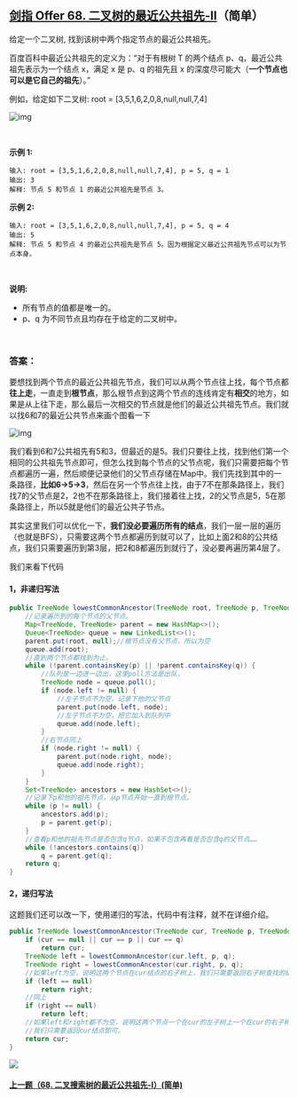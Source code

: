 ## [剑指 Offer 68. 二叉树的最近公共祖先-II](https://leetcode-cn.com/problems/er-cha-shu-de-zui-jin-gong-gong-zu-xian-lcof//)（简单）

给定一个二叉树, 找到该树中两个指定节点的最近公共祖先。

百度百科中最近公共祖先的定义为：“对于有根树 T 的两个结点 p、q，最近公共祖先表示为一个结点 x，满足 x 是 p、q 的祖先且 x 的深度尽可能大（**一个节点也可以是它自己的祖先**）。”

例如，给定如下二叉树:  root = [3,5,1,6,2,0,8,null,null,7,4]

![img](https://assets.leetcode-cn.com/aliyun-lc-upload/uploads/2018/12/15/binarytree.png)

<br/>

**示例 1:**

```
输入: root = [3,5,1,6,2,0,8,null,null,7,4], p = 5, q = 1
输出: 3
解释: 节点 5 和节点 1 的最近公共祖先是节点 3。
```

**示例 2:**

```
输入: root = [3,5,1,6,2,0,8,null,null,7,4], p = 5, q = 4
输出: 5
解释: 节点 5 和节点 4 的最近公共祖先是节点 5。因为根据定义最近公共祖先节点可以为节点本身。
```

<br/>

**说明:**

- 所有节点的值都是唯一的。
- p、q 为不同节点且均存在于给定的二叉树中。

<br/>

### 答案：

要想找到两个节点的最近公共祖先节点，我们可以从两个节点往上找，每个节点都**往上走**，一直走到**根节点**，那么根节点到这两个节点的连线肯定有**相交**的地方，如果是从上往下走，那么最后一次相交的节点就是他们的最近公共祖先节点。我们就以找6和7的最近公共节点来画个图看一下

![img](https://mmbiz.qpic.cn/mmbiz_png/PGmTibd8KQBEar03fibBgbZBrmmUvKBg7eay0CDHGJ4xkjws58O3SadsUibt3gQaRjSxZiawuPdibP0MftPXwaVf1aw/640?wx_fmt=png&tp=webp&wxfrom=5&wx_lazy=1&wx_co=1)

我们看到6和7公共祖先有5和3，但最近的是5。我们只要往上找，找到他们第一个相同的公共祖先节点即可，但怎么找到每个节点的父节点呢，我们只需要把每个节点都遍历一遍，然后顺便记录他们的父节点存储在Map中。我们先找到其中的一条路径，**比如6→5→3**，然后在另一个节点往上找，由于7不在那条路径上，我们找7的父节点是2，2也不在那条路径上，我们接着往上找，2的父节点是5，5在那条路径上，所以5就是他们的最近公共子节点。



其实这里我们可以优化一下，**我们没必要遍历所有的结点**，我们一层一层的遍历（也就是BFS），只需要这两个节点都遍历到就可以了，比如上面2和8的公共结点，我们只需要遍历到第3层，把2和8都遍历到就行了，没必要再遍历第4层了。



我们来看下代码

#### 1，非递归写法

```java
public TreeNode lowestCommonAncestor(TreeNode root, TreeNode p, TreeNode q) {
    //记录遍历到的每个节点的父节点。
    Map<TreeNode, TreeNode> parent = new HashMap<>();
    Queue<TreeNode> queue = new LinkedList<>();
    parent.put(root, null);//根节点没有父节点，所以为空
    queue.add(root);
    //直到两个节点都找到为止。
    while (!parent.containsKey(p) || !parent.containsKey(q)) {
        //队列是一边进一边出，这里poll方法是出队，
        TreeNode node = queue.poll();
        if (node.left != null) {
            //左子节点不为空，记录下他的父节点
            parent.put(node.left, node);
            //左子节点不为空，把它加入到队列中
            queue.add(node.left);
        }
        //右节点同上
        if (node.right != null) {
            parent.put(node.right, node);
            queue.add(node.right);
        }
    }
    Set<TreeNode> ancestors = new HashSet<>();
    //记录下p和他的祖先节点，从p节点开始一直到根节点。
    while (p != null) {
        ancestors.add(p);
        p = parent.get(p);
    }
    //查看p和他的祖先节点是否包含q节点，如果不包含再看是否包含q的父节点……
    while (!ancestors.contains(q))
        q = parent.get(q);
    return q;
}
```



#### 2，递归写法

这题我们还可以改一下，使用递归的写法，代码中有注释，就不在详细介绍。

```java
public TreeNode lowestCommonAncestor(TreeNode cur, TreeNode p, TreeNode q) {
    if (cur == null || cur == p || cur == q)
        return cur;
    TreeNode left = lowestCommonAncestor(cur.left, p, q);
    TreeNode right = lowestCommonAncestor(cur.right, p, q);
    //如果left为空，说明这两个节点在cur结点的右子树上，我们只需要返回右子树查找的结果即可
    if (left == null)
        return right;
    //同上
    if (right == null)
        return left;
    //如果left和right都不为空，说明这两个节点一个在cur的左子树上一个在cur的右子树上，
    //我们只需要返回cur结点即可。
    return cur;
}
```



![](https://img-blog.csdnimg.cn/20200807155236311.png)

#### [上一题（68. 二叉搜索树的最近公共祖先-I）(简单)](https://github.com/sdwwld/leetCode/blob/master/src/main/java/com/wld/java/offer/剑指Offer68-I.md)
